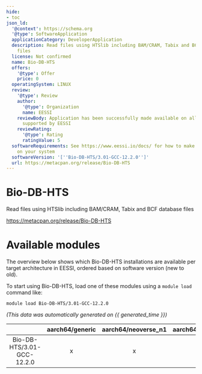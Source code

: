 ```yaml
---
hide:
- toc
json_ld:
  '@context': https://schema.org
  '@type': SoftwareApplication
  applicationCategory: DeveloperApplication
  description: Read files using HTSlib including BAM/CRAM, Tabix and BCF database
    files
  license: Not confirmed
  name: Bio-DB-HTS
  offers:
    '@type': Offer
    price: 0
  operatingSystem: LINUX
  review:
    '@type': Review
    author:
      '@type': Organization
      name: EESSI
    reviewBody: Application has been successfully made available on all architectures
      supported by EESSI
    reviewRating:
      '@type': Rating
      ratingValue: 5
  softwareRequirements: See https://www.eessi.io/docs/ for how to make EESSI available
    on your system
  softwareVersion: '[''Bio-DB-HTS/3.01-GCC-12.2.0'']'
  url: https://metacpan.org/release/Bio-DB-HTS
---
```


Bio-DB-HTS
==========


Read files using HTSlib including BAM/CRAM, Tabix and BCF database files

https://metacpan.org/release/Bio-DB-HTS
# Available modules


The overview below shows which Bio-DB-HTS installations are available per target architecture in EESSI, ordered based on software version (new to old).

To start using Bio-DB-HTS, load one of these modules using a `module load` command like:

```shell
module load Bio-DB-HTS/3.01-GCC-12.2.0
```

*(This data was automatically generated on {{ generated_time }})*  

| |aarch64/generic|aarch64/neoverse_n1|aarch64/neoverse_v1|aarch64/nvidia|x86_64/generic|x86_64/amd/zen2|x86_64/amd/zen3|x86_64/amd/zen4|x86_64/intel/haswell|x86_64/intel/sapphirerapids|x86_64/intel/skylake_avx512|aarch64/nvidia/grace|
| :---: | :---: | :---: | :---: | :---: | :---: | :---: | :---: | :---: | :---: | :---: | :---: | :---: |
|Bio-DB-HTS/3.01-GCC-12.2.0|x|x|x|-|x|x|x|x|x|x|x|x|
